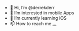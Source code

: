 - 👋 Hi, I’m @derrekderr
- 👀 I’m interested in mobile Apps
- 🌱 I’m currently learning iOS
- 📫 How to reach me [...](https://twitter.com/derrderrek)


